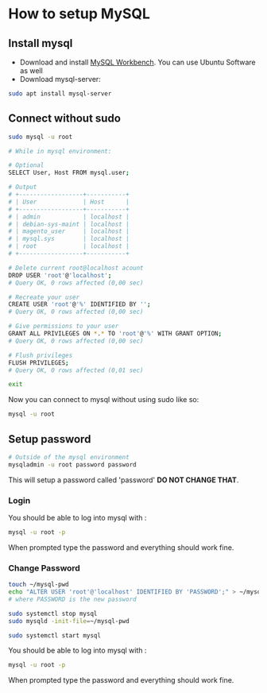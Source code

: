 # How to setup MySQL

## Install mysql

* Download and install [MySQL Workbench](https://www.mysql.com/products/workbench/). You can use Ubuntu Software as well
* Download mysql-server:
```bash
sudo apt install mysql-server
```

## Connect without sudo

```bash
sudo mysql -u root

# While in mysql environment:

# Optional
SELECT User, Host FROM mysql.user;

# Output
# +------------------+-----------+
# | User             | Host      |
# +------------------+-----------+
# | admin            | localhost |
# | debian-sys-maint | localhost |
# | magento_user     | localhost |
# | mysql.sys        | localhost |
# | root             | localhost |
# +------------------+-----------+

# Delete current root@localhost acount
DROP USER 'root'@'localhost';
# Query OK, 0 rows affected (0,00 sec)

# Recreate your user
CREATE USER 'root'@'%' IDENTIFIED BY '';
# Query OK, 0 rows affected (0,00 sec)

# Give permissions to your user 
GRANT ALL PRIVILEGES ON *.* TO 'root'@'%' WITH GRANT OPTION;
# Query OK, 0 rows affected (0,00 sec)

# Flush privileges
FLUSH PRIVILEGES;
# Query OK, 0 rows affected (0,01 sec)

exit
```

Now you can connect to mysql without using sudo like so:
```bash
mysql -u root
```

## Setup password

```bash
# Outside of the mysql environment
mysqladmin -u root password password
```
This will setup a password called 'password' **DO NOT CHANGE THAT**.


### Login

You should be able to log into mysql with :
```bash
mysql -u root -p
```
When prompted type the password and everything should work fine.

### Change Password

```bash
touch ~/mysql-pwd
echo "ALTER USER 'root'@'localhost' IDENTIFIED BY 'PASSWORD';" > ~/mysql-pwd
# where PASSWORD is the new password

sudo systemctl stop mysql
sudo mysqld -init-file=~/mysql-pwd

sudo systemctl start mysql
```

You should be able to log into mysql with :
```bash
mysql -u root -p
```
When prompted type the password and everything should work fine.